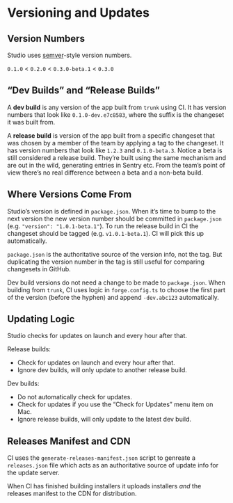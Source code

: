 # Versioning and Updates

## Version Numbers

Studio uses [semver](https://href.li/?https://semver.org/)-style version numbers.

`0.1.0` < `0.2.0` < `0.3.0-beta.1` < `0.3.0`

## “Dev Builds” and “Release Builds”

A **dev build** is any version of the app built from `trunk` using CI. It has
version numbers that look like `0.1.0-dev.e7c8583`, where the suffix is the
changeset it was built from.

A **release build** is version of the app built from a specific changeset that
was chosen by a member of the team by applying a tag to the changeset. It has
version numbers that look like `1.2.3` and `0.1.0-beta.3`. Notice a beta is
still considered a release build. They’re built using the same mechanism and are
out in the wild, generating entries in Sentry etc. From the team’s point of view
there’s no real difference between a beta and a non-beta build.

## Where Versions Come From

Studio’s version is defined in `package.json`. When it’s time to bump to the next
version the new version number should be committed in `package.json`
(e.g. `"version": "1.0.1-beta.1"`). To run the release build in CI the changeset
should be tagged (e.g. `v1.0.1-beta.1`). CI will pick this up automatically.

`package.json` is the authoritative source of the version info, not the tag. But
duplicating the version number in the tag is still useful for comparing
changesets in GitHub.

Dev build versions do not need a change to be made to `package.json`. When
building from `trunk`, CI uses logic in `forge.config.ts` to choose the first
part of the version (before the hyphen) and append `-dev.abc123` automatically.

## Updating Logic

Studio checks for updates on launch and every hour after that.

Release builds:

- Check for updates on launch and every hour after that.
- Ignore dev builds, will only update to another release build.

Dev builds:

- Do not automatically check for updates.
- Check for updates if you use the “Check for Updates” menu item on Mac.
- Ignore release builds, will only update to the latest dev build.

## Releases Manifest and CDN

CI uses the `generate-releases-manifest.json` script to genreate a
`releases.json` file which acts as an authoritative source of update info for
the update server.

When CI has finished building installers it uploads installers _and_ the
releases manifest to the CDN for distribution.
